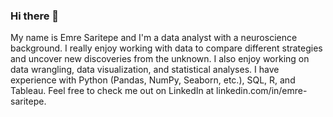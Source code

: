 ### Hi there 👋

My name is Emre Saritepe and I'm a data analyst with a neuroscience background. I really enjoy working with data to compare different strategies and uncover new discoveries from the unknown. I also enjoy working on data wrangling, data visualization, and statistical analyses. I have experience with Python (Pandas, NumPy, Seaborn, etc.), SQL, R, and Tableau. Feel free to check me out on LinkedIn at linkedin.com/in/emre-saritepe. 
